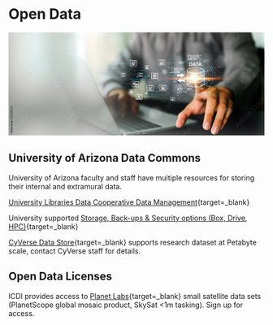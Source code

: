 # Open Data

![Open Data Banner](assets/data.jpeg)


## University of Arizona Data Commons

University of Arizona faculty and staff have multiple resources for storing their internal and extramural data. 

[University Libraries Data Cooperative Data Management](https://data.library.arizona.edu/data-management){target=_blank}

University supported [Storage, Back-ups & Security options (Box, Drive, HPC)](https://data.library.arizona.edu/data-management/best-practices/storage-back-ups-security){target=_blank}


[CyVerse Data Store](https://cyverse.org/data){target=_blank} supports research dataset at Petabyte scale, contact CyVerse staff for details. 

## Open Data Licenses

ICDI provides access to [Planet Labs](https://datainsight.arizona.edu/resources/planet-labs-data){target=_blank} small satellite data sets (PlanetScope global mosaic product, SkySat <1m tasking). Sign up for access.

